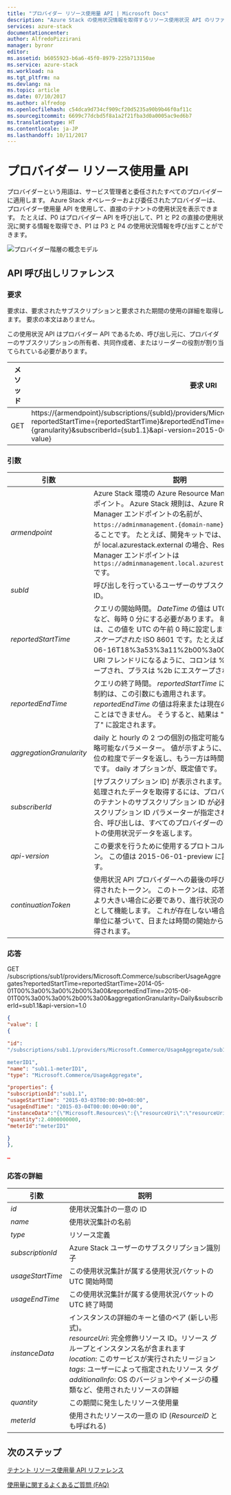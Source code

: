 ```yaml
---
title: "プロバイダー リソース使用量 API | Microsoft Docs"
description: "Azure Stack の使用状況情報を取得するリソース使用状況 API のリファレンス。"
services: azure-stack
documentationcenter: 
author: AlfredoPizzirani
manager: byronr
editor: 
ms.assetid: b6055923-b6a6-45f0-8979-225b713150ae
ms.service: azure-stack
ms.workload: na
ms.tgt_pltfrm: na
ms.devlang: na
ms.topic: article
ms.date: 07/10/2017
ms.author: alfredop
ms.openlocfilehash: c54dca9d734cf909cf20d5235a90b9b46f0af11c
ms.sourcegitcommit: 6699c77dcbd5f8a1a2f21fba3d0a0005ac9ed6b7
ms.translationtype: HT
ms.contentlocale: ja-JP
ms.lasthandoff: 10/11/2017
---
```

# <a name="provider-resource-usage-api"></a>プロバイダー リソース使用量 API
プロバイダーという用語は、サービス管理者と委任されたすべてのプロバイダーに適用します。 Azure Stack オペレーターおよび委任されたプロバイダーは、プロバイダー使用量 API を使用して、直接のテナントの使用状況を表示できます。 たとえば、P0 はプロバイダー API を呼び出して、P1 と P2 の直接の使用状況に関する情報を取得でき、P1 は P3 と P4 の使用状況情報を呼び出すことができます。

![プロバイダー階層の概念モデル](media/azure-stack-provider-resource-api/image1.png)

## <a name="api-call-reference"></a>API 呼び出しリファレンス
### <a name="request"></a>要求
要求は、要求されたサブスクリプションと要求された期間の使用の詳細を取得します。 要求の本文はありません。

この使用状況 API はプロバイダー API であるため、呼び出し元に、プロバイダーのサブスクリプションの所有者、共同作成者、またはリーダーの役割が割り当てられている必要があります。

| **メソッド** | **要求 URI** |
| --- | --- |
| GET |https://{armendpoint}/subscriptions/{subId}/providers/Microsoft.Commerce/subscriberUsageAggregates?reportedStartTime={reportedStartTime}&reportedEndTime={reportedEndTime}&aggregationGranularity={granularity}&subscriberId={sub1.1}&api-version=2015-06-01-preview&continuationToken={token-value} |

### <a name="arguments"></a>引数
| **引数** | **説明** |
| --- | --- |
| *armendpoint* |Azure Stack 環境の Azure Resource Manager エンドポイント。 Azure Stack 規則は、Azure Resource Manager エンドポイントの名前が、`https://adminmanagement.{domain-name}` の形式であることです。 たとえば、開発キットでは、ドメイン名が local.azurestack.external の場合、Resource Manager エンドポイントは `https://adminmanagement.local.azurestack.external` です。 |
| *subId* |呼び出しを行っているユーザーのサブスクリプション ID。 |
| *reportedStartTime* |クエリの開始時間。 *DateTime* の値は UTC で、13:00 など、毎時 0 分にする必要があります。 毎日の集計では、この値を UTC の午前 0 時に設定します。 形式は*エスケープされた* ISO 8601 です。たとえば、2015-06-16T18%3a53%3a11%2b00%3a00Z などで、URI フレンドリになるように、コロンは %3a にエスケープされ、プラスは %2b にエスケープされます。 |
| *reportedEndTime* |クエリの終了時間。 *reportedStartTime* に適用される制約は、この引数にも適用されます。 *reportedEndTime* の値は将来または現在の日付にすることはできません。 そうすると、結果は "処理が未完了" に設定されます。 |
| *aggregationGranularity* |daily と hourly の 2 つの個別の指定可能な値を持つ省略可能なパラメーター。 値が示すように、一方は日単位の粒度でデータを返し、もう一方は時間単位の解像度です。 daily オプションが、既定値です。 |
| *subscriberId* |[サブスクリプション ID] が表示されます。 フィルター処理されたデータを取得するには、プロバイダーの直接のテナントのサブスクリプション ID が必要です。 サブスクリプション ID パラメーターが指定されていない場合、呼び出しは、すべてのプロバイダーの直接のテナントの使用状況データを返します。 |
| *api-version* |この要求を行うために使用するプロトコルのバージョン。 この値は 2015-06-01-preview に設定されます。 |
| *continuationToken* |使用状況 API プロバイダーへの最後の呼び出しから取得されたトークン。 このトークンは、応答が 1,000 行より大きい場合に必要であり、進行状況のブックマークとして機能します。 これが存在しない場合、渡された単位に基づいて、日または時間の開始から、データが取得されます。 |

### <a name="response"></a>応答
GET /subscriptions/sub1/providers/Microsoft.Commerce/subscriberUsageAggregates?reportedStartTime=reportedStartTime=2014-05-01T00%3a00%3a00%2b00%3a00&reportedEndTime=2015-06-01T00%3a00%3a00%2b00%3a00&aggregationGranularity=Daily&subscriberId=sub1.1&api-version=1.0

```json
{
"value": [
{

"id":
"/subscriptions/sub1.1/providers/Microsoft.Commerce/UsageAggregate/sub1.1-

meterID1",
"name": "sub1.1-meterID1",
"type": "Microsoft.Commerce/UsageAggregate",

"properties": {
"subscriptionId":"sub1.1",
"usageStartTime": "2015-03-03T00:00:00+00:00",
"usageEndTime": "2015-03-04T00:00:00+00:00",
"instanceData":"{\"Microsoft.Resources\":{\"resourceUri\":\"resourceUri1\",\"location\":\"Alaska\",\"tags\":null,\"additionalInfo\":null}}",
"quantity":2.4000000000,
"meterId":"meterID1"

}
},

…
```

### <a name="response-details"></a>応答の詳細
| **引数** | **説明** |
| --- | --- |
| *id* |使用状況集計の一意の ID |
| *name* |使用状況集計の名前 |
| *type* |リソース定義 |
| *subscriptionId* |Azure Stack ユーザーのサブスクリプション識別子 |
| *usageStartTime* |この使用状況集計が属する使用状況バケットの UTC 開始時間 |
| *usageEndTime* |この使用状況集計が属する使用状況バケットの UTC 終了時間 |
| *instanceData* |インスタンスの詳細のキーと値のペア (新しい形式)。<br> *resourceUri*: 完全修飾リソース ID。リソース グループとインスタンス名が含まれます <br> *location*: このサービスが実行されたリージョン <br> *tags*: ユーザーによって指定されたリソース タグ <br> *additionalInfo*: OS のバージョンやイメージの種類など、使用されたリソースの詳細 |
| *quantity* |この期間に発生したリソース使用量 |
| *meterId* |使用されたリソースの一意の ID (*ResourceID* とも呼ばれる) |

## <a name="next-steps"></a>次のステップ
[テナント リソース使用量 API リファレンス](azure-stack-tenant-resource-usage-api.md)

[使用量に関するよくあるご質問 (FAQ)](azure-stack-usage-related-faq.md)

